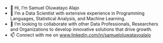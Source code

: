 - 👋 Hi, I’m Samuel Oluwatayo Alajo
- 👀 I’m a Data Scientist with extensive experience in Programming Languages, Statistical Analysis, and Machine Learning.
- 💞️ I’m looking to collaborate with other Data Professionals, Researchers and Organizations to develop innovative solutions that drive growth.
- 📫 Connect with me on www.linkedin.com/in/samueloluwatayoalajo
